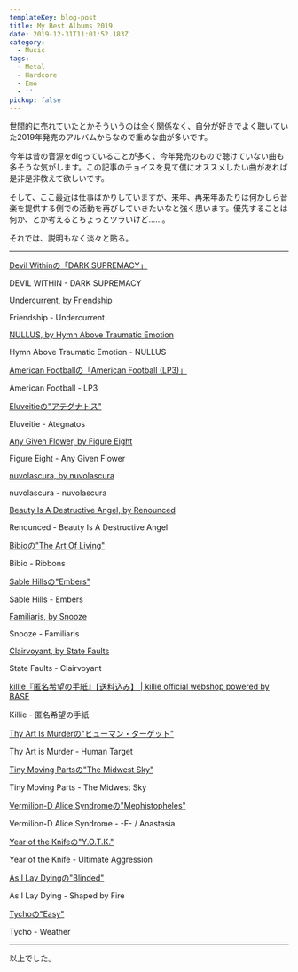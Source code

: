 ```yaml
---
templateKey: blog-post
title: My Best Albums 2019
date: 2019-12-31T11:01:52.183Z
category:
  - Music
tags:
  - Metal
  - Hardcore
  - Emo
  - ''
pickup: false
---
```

世間的に売れていたとかそういうのは全く関係なく、自分が好きでよく聴いていた2019年発売のアルバムからなので重めな曲が多いです。

今年は昔の音源をdigっていることが多く、今年発売のもので聴けていない曲も多そうな気がします。この記事のチョイスを見て僕にオススメしたい曲があれば是非是非教えて欲しいです。

そして、ここ最近は仕事ばかりしていますが、来年、再来年あたりは何かしら音楽を提供する側での活動を再びしていきたいなと強く思います。優先することは何か、とか考えるとちょっとツラいけど……。

それでは、説明もなく淡々と貼る。

---

[‎Devil Withinの「DARK SUPREMACY」](https://music.apple.com/jp/album/dark-supremacy/1458761100)

DEVIL WITHIN - DARK SUPREMACY

[Undercurrent, by Friendship](https://friendshipsl.bandcamp.com/album/undercurrent)

Friendship - Undercurrent

[NULLUS, by Hymn Above Traumatic Emotion](https://hymnabovetraumaticemotion.bandcamp.com/album/nullus)

Hymn Above Traumatic Emotion - NULLUS

[‎American Footballの「American Football (LP3)」](https://music.apple.com/jp/album/american-football-lp3/1452548665)

American Football - LP3

[‎Eluveitieの"アテグナトス"](https://music.apple.com/jp/album/%E3%82%A2%E3%83%86%E3%82%B0%E3%83%8A%E3%83%88%E3%82%B9/1451777808?i=1451777809)

Eluveitie - Ategnatos

[Any Given Flower, by Figure Eight](https://figureeight.bandcamp.com/)

Figure Eight - Any Given Flower

[nuvolascura, by nuvolascura](https://nuvolascura.bandcamp.com/album/nuvolascura)

nuvolascura - nuvolascura

[Beauty Is A Destructive Angel, by Renounced](https://renounced.bandcamp.com/album/beauty-is-a-destructive-angel)

Renounced - Beauty Is A Destructive Angel

[‎Bibioの"The Art Of Living"](https://music.apple.com/jp/album/the-art-of-living/1453637837?i=1453637839)

Bibio - Ribbons

[‎Sable Hillsの"Embers"](https://music.apple.com/jp/album/embers/1473381569?i=1473381571)

Sable Hills - Embers

[Familiaris, by Snooze](https://wearesnooze.bandcamp.com/)

Snooze - Familiaris

[Clairvoyant, by State Faults](https://nosleeprecords.bandcamp.com/album/clairvoyant)

State Faults - Clairvoyant

[killie『匿名希望の手紙』【送料込み】 | killie official webshop powered by BASE](https://killie.official.ec/items/22525986)

Killie - 匿名希望の手紙

[‎Thy Art Is Murderの"ヒューマン・ターゲット"](https://music.apple.com/jp/album/%E3%83%92%E3%83%A5%E3%83%BC%E3%83%9E%E3%83%B3-%E3%82%BF%E3%83%BC%E3%82%B2%E3%83%83%E3%83%88/1461447022?i=1461447023)

Thy Art is Murder - Human Target

[‎Tiny Moving Partsの"The Midwest Sky"](https://music.apple.com/jp/album/the-midwest-sky/1465836415?i=1465836746)

Tiny Moving Parts - The Midwest Sky

[‎Vermilion-D Alice Syndromeの"Mephistopheles"](https://music.apple.com/jp/album/mephistopheles/1455808451?i=1455808455)

Vermilion-D Alice Syndrome - -F- / Anastasia

[‎Year of the Knifeの"Y.O.T.K."](https://music.apple.com/jp/album/y-o-t-k/1450080645?i=1450080648)

Year of the Knife - Ultimate Aggression

[‎As I Lay Dyingの"Blinded"](https://music.apple.com/jp/album/blinded/1474757752?i=1474758037)

As I Lay Dying - Shaped by Fire

[‎Tychoの"Easy"](https://music.apple.com/jp/album/easy/1462715186?i=1462715187)

Tycho - Weather

---

以上でした。
